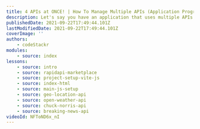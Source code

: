 ```yaml
---
title: 4 APIs at ONCE! | How To Manage Multiple APIs (Application Programming Interface)
description: Let's say you have an application that uses multiple APIs from various platforms. Each API has its own key and its own way of managing access. What if I told you that there's a platform where you can manage all of your APIs in one spot? We're going to build an app that consumes multiple APIs using RapidAPI to see how easy it is to use. We'll create a quick project by using Vite.js and Tailwind CSS, then use RapidAPI to connect to 4 APIs and consume their data.
publishedDate: 2021-09-22T17:49:44.101Z
lastModifiedDate: 2021-09-22T17:49:44.101Z
coverImage: ''
authors:
    - codeStackr
modules:
    - source: index
lessons:
    - source: intro
    - source: rapidapi-marketplace
    - source: project-setup-vite-js
    - source: index-html
    - source: main-js-setup
    - source: geo-location-api
    - source: open-weather-api
    - source: chuck-norris-api
    - source: breaking-news-api
videoId: NFToND6x_nI
---
```

